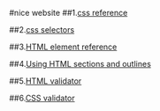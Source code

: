 #nice website
##1.[css reference](https://developer.mozilla.org/en-US/docs/Web/CSS/Reference)

##2.[css selectors](https://css-tricks.com/how-css-selectors-work/)

##3.[HTML element reference](https://developer.mozilla.org/en-US/docs/Web/HTML/Element#Content_sectioning)

##4.[Using HTML sections and outlines](https://developer.mozilla.org/en-US/docs/Web/Guide/HTML/Using_HTML_sections_and_outlines#The_HTML5_Outline_Algorithm)

##5.[HTML validator](https://validator.w3.org/)

##6.[CSS validator](http://jigsaw.w3.org/css-validator/)